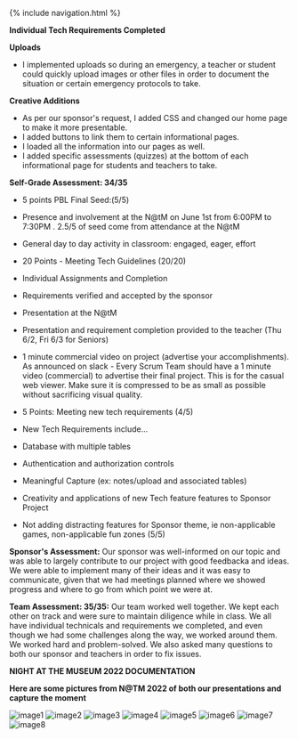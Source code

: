 {% include navigation.html %}

**Individual Tech Requirements Completed**

**Uploads**
* I implemented uploads so during an emergency, a teacher or student could quickly upload images or other files in order to document the situation or certain emergency protocols to take.

**Creative Additions**
* As per our sponsor's request, I added CSS and changed our home page to make it more presentable.
* I added buttons to link them to certain informational pages.
* I loaded all the information into our pages as well.
* I added specific assessments (quizzes) at the bottom of each informational page for students and teachers to take.

**Self-Grade Assessment: 34/35**

* 5 points PBL Final Seed:(5/5)
* Presence and involvement at the N@tM on June 1st from 6:00PM to 7:30PM . 2.5/5 of seed come from attendance at the N@tM
* General day to day activity in classroom: engaged, eager, effort
* 20 Points - Meeting Tech Guidelines (20/20)

* Individual Assignments and Completion

* Requirements verified and accepted by the sponsor

* Presentation at the N@tM

* Presentation and requirement completion provided to the teacher (Thu 6/2, Fri 6/3 for Seniors)

* 1 minute commercial video on project (advertise your accomplishments).  As announced on slack - Every Scrum Team should have a 1 minute video (commercial) to advertise their final project. This is for the casual web viewer.  Make sure it is compressed to be as small as possible without sacrificing visual quality.

* 5 Points: Meeting new tech requirements (4/5)

* New Tech Requirements include...

* Database with multiple tables

* Authentication and authorization controls

* Meaningful Capture (ex: notes/upload and associated tables)

* Creativity and applications of new Tech feature features to Sponsor Project

* Not adding distracting features for Sponsor theme, ie non-applicable games, non-applicable fun zones (5/5)

**Sponsor's Assessment:** Our sponsor was well-informed on our topic and was able to largely contribute to our project with good feedbacka and ideas. We were able to implement many of their ideas and it was easy to communicate, given that we had meetings planned where we showed progress and where to go from which point we were at.

**Team Assessment: 35/35:** Our team worked well together. We kept each other on track and were sure to maintain diligence while in class. We all have individual technicals and requirements we completed, and even though we had some challenges along the way, we worked around them. We worked hard and problem-solved. We also asked many questions to both our sponsor and teachers in order to fix issues.

**NIGHT AT THE MUSEUM 2022 DOCUMENTATION**

**Here are some pictures from N@TM 2022 of both our presentations and capture the moment**

![image1](https://raw.githubusercontent.com/saumyapalk23/Saumya-Palakodety-Trimester-3-/00da2536d02736fd9ffda411d82e80bcd7efb4a3/20220601_183608_2.jpg)
![image2](https://raw.githubusercontent.com/saumyapalk23/Saumya-Palakodety-Trimester-3-/00da2536d02736fd9ffda411d82e80bcd7efb4a3/20220601_183612_2.jpg)
![image3](https://raw.githubusercontent.com/saumyapalk23/Saumya-Palakodety-Trimester-3-/00da2536d02736fd9ffda411d82e80bcd7efb4a3/IMG_3240.jpg)
![image4](https://raw.githubusercontent.com/saumyapalk23/Saumya-Palakodety-Trimester-3-/00da2536d02736fd9ffda411d82e80bcd7efb4a3/IMG_3243.jpg)
![image5](https://raw.githubusercontent.com/saumyapalk23/Saumya-Palakodety-Trimester-3-/00da2536d02736fd9ffda411d82e80bcd7efb4a3/IMG_3245.jpg)
![image6](https://raw.githubusercontent.com/saumyapalk23/Saumya-Palakodety-Trimester-3-/00da2536d02736fd9ffda411d82e80bcd7efb4a3/Image%20from%20iOS%20(10).jpg)
![image7](https://raw.githubusercontent.com/saumyapalk23/Saumya-Palakodety-Trimester-3-/00da2536d02736fd9ffda411d82e80bcd7efb4a3/Image%20from%20iOS%20(8).jpg)
![image8](https://raw.githubusercontent.com/saumyapalk23/Saumya-Palakodety-Trimester-3-/00da2536d02736fd9ffda411d82e80bcd7efb4a3/Image%20from%20iOS.jpg)
